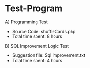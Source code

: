 # Test-Program

A) Programming Test

- Source Code: shuffleCards.php
- Total time spent: 8 hours

B) SQL Improvement Logic Test

- Suggestion file: Sql Improvement.txt
- Total time spent: 4 hours